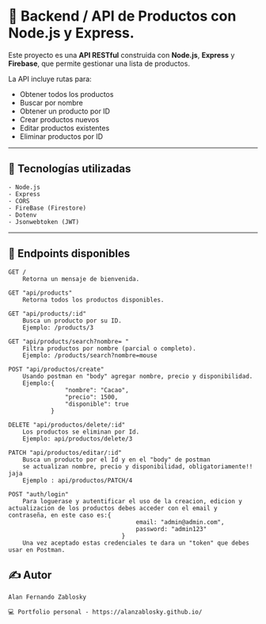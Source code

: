# 🛒 Backend / API de Productos con Node.js y Express.
Este proyecto es una **API RESTful** construida con **Node.js**, **Express** y **Firebase**, que permite gestionar una lista de productos.

La API incluye rutas para:
- Obtener todos los productos
- Buscar por nombre
- Obtener un producto por ID
- Crear productos nuevos
- Editar productos existentes
- Eliminar productos por ID

---

## 🚀 Tecnologías utilizadas

    - Node.js
    - Express
    - CORS
    - FireBase (Firestore)
    - Dotenv
    - Jsonwebtoken (JWT)  

---

## 🔌 Endpoints disponibles
    GET /
        Retorna un mensaje de bienvenida.

    GET "api/products"
        Retorna todos los productos disponibles.

    GET "api/products/:id"
        Busca un producto por su ID.
        Ejemplo: /products/3

    GET "api/products/search?nombre= "
        Filtra productos por nombre (parcial o completo).
        Ejemplo: /products/search?nombre=mouse

    POST "api/productos/create" 
        Usando postman en "body" agregar nombre, precio y disponibilidad. 
        Ejemplo:{
                    "nombre": "Cacao",
                    "precio": 1500,
                    "disponible": true
                }

    DELETE "api/productos/delete/:id" 
        Los productos se eliminan por Id. 
        Ejemplo: api/productos/delete/3  

    PATCH "api/productos/editar/:id"
        Busca un producto por el Id y en el "body" de postman
        se actualizan nombre, precio y disponibilidad, obligatoriamente!! jaja
        Ejemplo : api/productos/PATCH/4

    POST "auth/login"
        Para loguerase y autentificar el uso de la creacion, edicion y actualizacion de los productos debes acceder con el email y contraseña, en este caso es:{
                                        email: "admin@admin.com", 
                                        password: "admin123"
                                    }
        Una vez aceptado estas credenciales te dara un "token" que debes usar en Postman.


## ✍️ Autor
    Alan Fernando Zablosky

    💻 Portfolio personal - https://alanzablosky.github.io/
